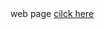 <!DOCTYPE html>
<html lang="en">
<head>
    <meta charset="UTF-8">
    <meta name="viewport" content="width=device-width, initial-scale=1.0">
    web page 
</head>
<body>
    <a href="./home.html" target="_blank">cilck here</a>
</body>
</html>
